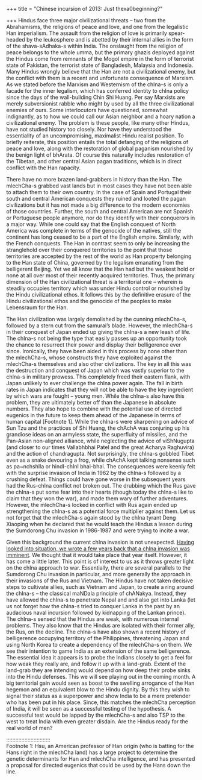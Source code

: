 +++
title = "Chinese incursion of 2013: Just thexa0beginning?"

+++
Hindus face three major civilizational threats – two from the
Abrahamisms, the religions of peace and love, and one from the
legalistic Han imperialism. The assault from the religion of love is
primarily spear-headed by the leukosphere and is abetted by their
internal allies in the form of the shava-sAdhaka-s within India. The
onslaught from the religion of peace belongs to the whole umma, but the
primary ghazis deployed against the Hindus come from remnants of the
Mogol empire in the form of terrorist state of Pakistan, the terrorist
state of Bangladesh, Malaysia and Indonesia. Many Hindus wrongly believe
that the Han are not a civilizational enemy, but the conflict with them
is a recent and unfortunate consequence of Marxism. As we stated before
the Marxism and Westernism of the chIna-s is only a facade for the inner
legalism, which has conferred identity to chIna policy since the days of
the wall-building Chin Shi Huang. Per say Marxists are merely
subversionist rabble who might by used by all the three civilizational
enemies of ours. Some interlocutors have questioned, somewhat
indignantly, as to how we could call our Asian neighbor and a hoary
nation a civilizational enemy. The problem is these people, like many
other Hindus, have not studied history too closely. Nor have they
understood the essentiality of an uncompromising, maximalist Hindu
realist position. To briefly reiterate, this position entails the total
defanging of the religions of peace and love, along with the restoration
of global paganism nourished by the benign light of bhArata. Of course
this naturally includes restoration of the Tibetan, and other central
Asian pagan traditions, which is in direct conflict with the Han
rapacity.

There have no more brazen land-grabbers in history than the Han. The
mlechCha-s grabbed vast lands but in most cases they have not been able
to attach them to their own country. In the case of Spain and Portugal
their south and central American conquests they ruined and looted the
pagan civilizations but it has not made a big difference to the modern
economies of those countries. Further, the south and central American
are not Spanish or Portuguese people anymore, nor do they identify with
their conquerors in a major way. While one could say that the English
conquest of North America was complete in terms of the genocide of the
natives, still the continent has long ceased to be a part of the English
empire. Similarly, with the French conquests. The Han in contrast seem
to only be increasing the stranglehold over their conquered territories
to the point that those territories are accepted by the rest of the
world as Han property belonging to the Han state of China, governed by
the legalism emanating from the belligerent Beijing. Yet we all know
that the Han had but the weakest hold or none at all over most of their
recently acquired territories. Thus, the primary dimension of the Han
civilizational threat is a territorial one – wherein is steadily
occupies territory which was under Hindu control or nourished by the
Hindu civilizational ethos. It follows this by the definitive erasure of
the Hindu civilizational ethos and the genocide of the peoples to make
Lebensraum for the Han.

The Han civilization was largely demolished by the cunning mlechCha-s,
followed by a stern cut from the samurai’s blade. However, the
mlechCha-s in their conquest of Japan ended up giving the chIna-s a new
leash of life. The chIna-s not being the type that easily passes up an
opportunity took the chance to resurrect their power and display their
belligerence ever since. Ironically, they have been aided in this
process by none other than the mlechCha-s, whose constructs they have
exploited against the mlechCha-s themselves and also other
civilizations. The key in all this was the destruction and conquest of
Japan which was vastly superior to the chIna-s in military prowess. This
completely freed their eastern flank, with Japan unlikely to ever
challenge the chIna power again. The fall in birth rates in Japan
indicates that they will not be able to have the key ingredient by which
wars are fought – young men. While the chIna-s also have this problem,
they are ultimately better off than the Japanese in absolute numbers.
They also hope to combine with the potential use of directed eugenics in
the future to keep them ahead of the Japanese in terms of human capital
\[Footnote 1\]. While the chIna-s were sharpening on advice of Sun Tzu
and the practices of Shi Huang, the chAchA was conjuring up his
grandiose ideas on an armyless state, the superfluity of missiles, and
the Pan-Asian non-aligned alliance, while neglecting the advice of
viShNugupta (and closer to our times Vallabhbhai Patel and the great
Acharya Raghuvira) and the action of chandragupta. Not surprisingly, the
chIna-s gobbled Tibet even as a snake devouring a frog, while chAchA
kept talking nonsense such as pa\~nchshIla or hindI-chInI bhai-bhai. The
consequences were keenly felt with the surprise invasion of India in
1962 by the chIna-s followed by a crushing defeat. Things could have
gone worse in the subsequent years had the Rus-chIna conflict not broken
out. The drubbing which the Rus gave the chIna-s put some fear into
their hearts (though today the chIna-s like to claim that they won the
war), and made them wary of further adventures. However, the mlechCha-s
locked in conflict with Rus again ended up strengthening the chIna-s as
a potential force multiplier against them. Let us not forget that the
mlechCha-s again stood by the chIna tyrant Deng Xiaoping when he
declared that he would teach the Hindus a lesson during the Sumdorong
Chu invasion in 1986-1987 and were trying to incite a war.

Given this background the current chIna invasion is not unexpected.
[Having looked into situation, we wrote a few years back that a chIna
invasion was
imminent](https://manasataramgini.wordpress.com/2009/08/16/asia-and-geopolitics/).
We thought that it would take place that year itself. However, it has
come a little later. This point is of interest to us as it throws
greater light on the chIna approach to war. Essentially, there are
several parallels to the Sumdorong Chu invasion in particular, and more
generally the approach in their invasions of the Rus and Vietnam. The
Hindus have not taken decisive steps to cultivate allies, such as
Vietnam and Japan, to create a ring around the chIna-s – the classical
maNDala principle of chANakya. Instead, they have allowed the chIna-s to
penetrate Nepal and and also get into Lanka (let us not forget how the
chIna-s tried to conquer Lanka in the past by an audacious naval
incursion followed by kidnapping of the Lankan prince). The chIna-s
sensed that the Hindus are weak, with numerous internal problems. They
also know that the Hindus are isolated with their former ally, the Rus,
on the decline. The chIna-s have also shown a recent history of
belligerence occupying territory of the Philippines, threatening Japan
and using North Korea to create a dependency of the mlechCha-s on them.
We see their intention to game India as an extension of the same
belligerence. The essential idea it appears is to probe the Indians
closely to get a feel for how weak they really are, and follow it up
with a land-grab. Extent of the land-grab they are intending would
depend on how deep their probe sinks into the Hindu defenses. This we
will see playing out in the coming month. A big territorial gain would
seen as boost to the swelling arrogance of the Han hegemon and an
equivalent blow to the Hindu dignity. By this they wish to signal their
status as a superpower and show India to be a mere pretender who has
been put in his place. Since, this matches the mlechCha perception of
India, it will be seen as a successful testing of the hypothesis. A
successful test would be lapped by the mlechCha-s and also TSP to the
west to treat India with even greater disdain. Are the Hindus ready for
the real world of men?

:::::::::::::::::::::::::::::  
Footnote 1: Hsu, an American professor of Han origin (who is batting for
the Hans right in the mlechCha land) has a large project to determine
the genetic determinants for Han and mlechCha intelligence, and has
presented a proposal for directed eugenics that could be used by the
Hans down the line.
